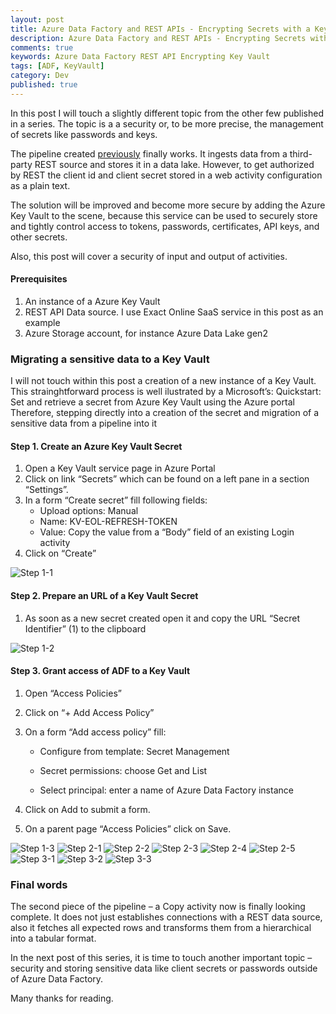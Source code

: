 ```yaml
---
layout: post
title: Azure Data Factory and REST APIs - Encrypting Secrets with a Key Vault
description: Azure Data Factory and REST APIs - Encrypting Secrets with a Key Vault
comments: true
keywords: Azure Data Factory REST API Encrypting Key Vault
tags: [ADF, KeyVault]
category: Dev
published: true 
---
```



In this post I will touch a slightly different topic from the other few published in a series. The topic is a a security or, to be more precise, the management of secrets like passwords and keys.

The pipeline created <a href="/2019/adfv2-rest-api-part3-mapping-pagination">previously</a> finally works. It ingests data from a third-party REST source and stores it in a data lake. However, to get authorized by REST the client id and client secret stored in a web activity configuration as a plain text.

The solution will be improved and become more secure by adding the Azure Key Vault to the scene, because this service can be used to securely store and tightly control access to tokens, passwords, certificates, API keys, and other secrets.

Also, this post will cover a security of input and output of activities.

#### Prerequisites

 1. An instance of a Azure Key Vault
 2.	REST API Data source. I use Exact Online SaaS service in this post as an example
 3.	Azure Storage account, for instance Azure Data Lake gen2


### Migrating a sensitive data to a Key Vault

I will not touch within this post a creation of a new instance of a Key Vault. This strainghtforward process is well ilustrated by a Microsoft’s: Quickstart: Set and retrieve a secret from Azure Key Vault using the Azure portal
Therefore, stepping directly into a creation of the secret and migration of a sensitive data from a pipeline into it

#### Step 1. Create an Azure Key Vault Secret

 1.	Open a Key Vault service page in Azure Portal
 2.	Click on link “Secrets” which can be found on a  left pane in a section “Settings”.
 3.	In a form “Create secret” fill following fields:
     -	Upload options: Manual
     -	Name: KV-EOL-REFRESH-TOKEN
     -	Value: Copy the value from a “Body” field of an existing Login activity
 4.	Click on “Create”  

 <img src="/assets/images/posts/adf-rest-p4/step1-1.png" alt="Step 1-1" /> 
 
#### Step 2. Prepare an URL of a Key Vault Secret

 1.	As soon as a new secret created open it and copy the URL “Secret Identifier” (1) to the clipboard

<img src="/assets/images/posts/adf-rest-p4/step1-2.png" alt="Step 1-2" /> 

#### Step 3. Grant access of ADF to a Key Vault

 1.	Open “Access Policies”
 2.	Click on “+ Add Access Policy”
 3.	On a form “Add access policy” fill:

     -	Configure from template: Secret Management

     -	Secret permissions: choose Get and List

     -	Select principal: enter a name of Azure Data Factory instance

 4.	Click on Add to submit a form.

 5.	On a parent page “Access Policies” click on Save.

  <img src="/assets/images/posts/adf-rest-p4/step1-3.png" alt="Step 1-3" /> 







<img src="/assets/images/posts/adf-rest-p4/step2-1.png" alt="Step 2-1" /> 

<img src="/assets/images/posts/adf-rest-p4/step2-2.png" alt="Step 2-2" /> 

<img src="/assets/images/posts/adf-rest-p4/step2-3.png" alt="Step 2-3" /> 

<img src="/assets/images/posts/adf-rest-p4/step2-4.png" alt="Step 2-4" /> 

<img src="/assets/images/posts/adf-rest-p4/step2-5.png" alt="Step 2-5" /> 

<img src="/assets/images/posts/adf-rest-p4/step3-1.png" alt="Step 3-1" /> 

<img src="/assets/images/posts/adf-rest-p4/step3-2.png" alt="Step 3-2" /> 

<img src="/assets/images/posts/adf-rest-p4/step3-3.png" alt="Step 3-3" /> 


### Final words

The second piece of the pipeline – a Copy activity now is finally looking complete. It does not just establishes connections with a REST data source, also it fetches all expected rows and transforms them from a hierarchical into a tabular format.

In the next post of this series, it is time to touch another important topic – security and storing sensitive data like client secrets or passwords outside of Azure Data Factory.

Many thanks for reading.

